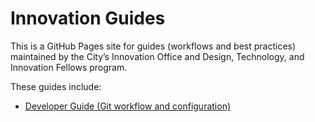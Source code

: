# Innovation Guides

This is a GitHub Pages site for guides (workflows and best practices) maintained by the City’s Innovation Office and Design, Technology, and Innovation Fellows program.

These guides include:

* [Developer Guide (Git workflow and configuration)](http://guides.austintexas.io/developer-guide/)
